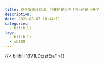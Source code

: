 ```yaml
---
title: 宽带限速连续剧、我要的是公平！唉~还是小丑了
description:
date: 2025-08-07 18:44:11
categories:
  - bilibili
tags:
  - bilibili
  - sb189
---
```


{{< bilibili "BV1LDtzzfEra" >}}
